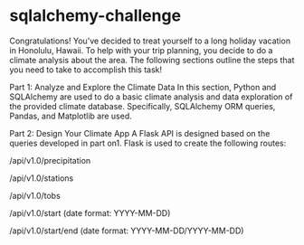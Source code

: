 # sqlalchemy-challenge

Congratulations! 
You've decided to treat yourself to a long holiday vacation in Honolulu, Hawaii. To help with your trip planning, you decide to do a climate analysis about the area. The following sections outline the steps that you need to take to accomplish this task!

Part 1: Analyze and Explore the Climate Data
In this section, Python and SQLAlchemy are used to do a basic climate analysis and data exploration of the provided climate database. 
Specifically, SQLAlchemy ORM queries, Pandas, and Matplotlib are used.


Part 2: Design Your Climate App
A Flask API is designed based on the queries developed in part on1. 
Flask is used to create the following routes:

/api/v1.0/precipitation

/api/v1.0/stations

/api/v1.0/tobs

/api/v1.0/start (date format: YYYY-MM-DD)

/api/v1.0/start/end (date format: YYYY-MM-DD/YYYY-MM-DD)
